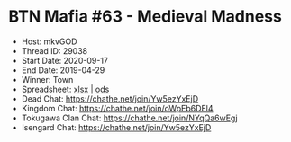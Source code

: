 # BTN Mafia #63 - Medieval Madness

* Host: mkvGOD
* Thread ID: 29038
* Start Date: 2020-09-17
* End Date: 2019-04-29
* Winner: Town
* Spreadsheet: [xlsx](../../../../raw/main/btn/63/spreadsheet.xlsx) | [ods](../../../../raw/main/btn/63/spreadsheet.ods)
* Dead Chat: https://chathe.net/join/Yw5ezYxEjD
* Kingdom Chat: https://chathe.net/join/oWpEb6DEl4
* Tokugawa Clan Chat: https://chathe.net/join/NYqQa6wEgj
* Isengard Chat: https://chathe.net/join/Yw5ezYxEjD
